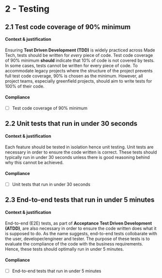 # 2 - Testing

## 2.1 Test code coverage of 90% minimum

#### Context & justification

Ensuring **Test Driven Development (TDD)** is widely practiced across Made Tech, tests should be written for _every_ piece of code. Test code coverage of 90% minimum **should** indicate that 10% of code is not covered by tests. In some cases, tests cannot be written for every piece of code. To accommodate legacy projects where the structure of the project prevents full test code coverage, 90% is chosen as the minimum. However, all project teams, especially greenfield projects, should aim to write tests for 100% of their code.

#### Compliance

* [ ] Test code coverage of 90% minimum

## 2.2 Unit tests that run in under 30 seconds

#### Context & justification

Each feature should be tested in isolation hence unit testing. Unit tests are necessary in order to ensure the code written  is correct. These tests should typically run in under 30 seconds unless there is good reasoning behind why this cannot be achieved.

#### Compliance

* [ ] Unit tests that run in under 30 seconds

## 2.3 End-to-end tests that run in under 5 minutes

#### Context & justification

End-to-end (E2E) tests, as part of **Acceptance Test Driven Development (ATDD)**, are also necessary in order to ensure the code written does what it is supposed to do. As the name suggests, end-to-end tests collobarate with the user, developer/engineer and tester. The purpose of these tests is to evaluate the compliance of the code with the business requirements. Hence, these tests should optimally run in under 5 minutes.

#### Compliance

* [ ] End-to-end tests that run in under 5 minutes